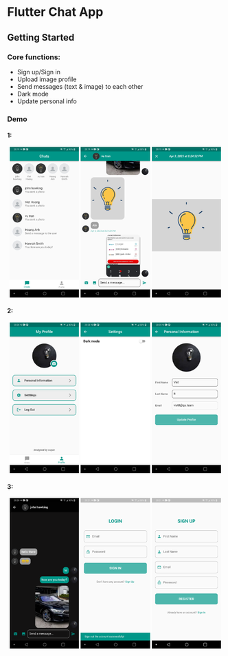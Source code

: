 # Flutter Chat App

## Getting Started

### Core functions:
 - Sign up/Sign in  
 - Upload image profile
 - Send messages (text & image) to each other
 - Dark mode
 - Update personal info


### Demo

#### 1:
<p align="center" width="100%">
    <img src="demo/Screenshot_20230430-201936.png" width="32%"/>
    <img src="demo/Screenshot_20230430-201948.png" width="32%"/>
    <img src="demo/Screenshot_20230430-201951.png" width="32%"/>
</p>

#### 2:
<p align="center" width="100%">
    <img src="demo/Screenshot_20230430-202008.png" width="32%"/>
    <img src="demo/Screenshot_20230430-202013.png" width="32%"/>
    <img src="demo/Screenshot_20230430-202020.png" width="32%"/>
</p>

#### 3:
<p align="center" width="100%">
    <img src="demo/Screenshot_20230430-202039.png" width="32%"/>
    <img src="demo/Screenshot_20230430-202139.png" width="32%"/>
    <img src="demo/Screenshot_20230430-202146.png" width="32%"/>
</p>


